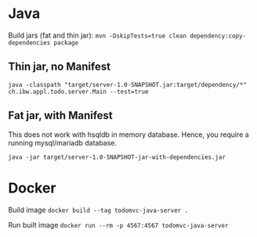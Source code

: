 # Java
Build jars (fat and thin jar): `mvn -DskipTests=true clean dependency:copy-dependencies package`

## Thin jar, no Manifest
`java -classpath "target/server-1.0-SNAPSHOT.jar:target/dependency/*" ch.ibw.appl.todo.server.Main --test=true`

## Fat jar, with Manifest
This does not work with hsqldb in memory database. Hence, you require a running mysql/mariadb database.

`java -jar target/server-1.0-SNAPSHOT-jar-with-dependencies.jar`

# Docker

Build image `docker build --tag todomvc-java-server .`

Run built image `docker run --rm -p 4567:4567 todomvc-java-server` 
